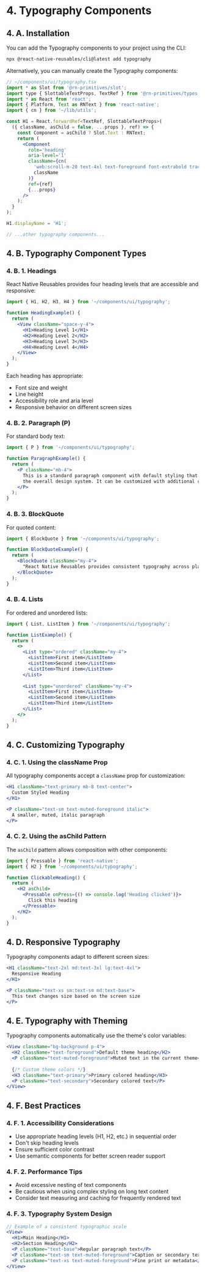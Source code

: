 # 4. Typography Components

## 4. A. Installation

You can add the Typography components to your project using the CLI:

```bash
npx @react-native-reusables/cli@latest add typography
```

Alternatively, you can manually create the Typography components:

```jsx
// ~/components/ui/typography.tsx
import * as Slot from '@rn-primitives/slot';
import type { SlottableTextProps, TextRef } from '@rn-primitives/types';
import * as React from 'react';
import { Platform, Text as RNText } from 'react-native';
import { cn } from '~/lib/utils';

const H1 = React.forwardRef<TextRef, SlottableTextProps>(
  ({ className, asChild = false, ...props }, ref) => {
    const Component = asChild ? Slot.Text : RNText;
    return (
      <Component
        role='heading'
        aria-level='1'
        className={cn(
          'web:scroll-m-20 text-4xl text-foreground font-extrabold tracking-tight lg:text-5xl web:select-text',
          className
        )}
        ref={ref}
        {...props}
      />
    );
  }
);

H1.displayName = 'H1';

// ...other typography components...
```

## 4. B. Typography Component Types

### 4. B. 1. Headings

React Native Reusables provides four heading levels that are accessible and responsive:

```jsx
import { H1, H2, H3, H4 } from '~/components/ui/typography';

function HeadingExample() {
  return (
    <View className="space-y-4">
      <H1>Heading Level 1</H1>
      <H2>Heading Level 2</H2>
      <H3>Heading Level 3</H3>
      <H4>Heading Level 4</H4>
    </View>
  );
}
```

Each heading has appropriate:
- Font size and weight
- Line height
- Accessibility role and aria level
- Responsive behavior on different screen sizes

### 4. B. 2. Paragraph (P)

For standard body text:

```jsx
import { P } from '~/components/ui/typography';

function ParagraphExample() {
  return (
    <P className="mb-4">
      This is a standard paragraph component with default styling that matches
      the overall design system. It can be customized with additional classes.
    </P>
  );
}
```

### 4. B. 3. BlockQuote

For quoted content:

```jsx
import { BlockQuote } from '~/components/ui/typography';

function BlockQuoteExample() {
  return (
    <BlockQuote className="my-4">
      "React Native Reusables provides consistent typography across platforms."
    </BlockQuote>
  );
}
```

### 4. B. 4. Lists

For ordered and unordered lists:

```jsx
import { List, ListItem } from '~/components/ui/typography';

function ListExample() {
  return (
    <>
      <List type="ordered" className="my-4">
        <ListItem>First item</ListItem>
        <ListItem>Second item</ListItem>
        <ListItem>Third item</ListItem>
      </List>
      
      <List type="unordered" className="my-4">
        <ListItem>First item</ListItem>
        <ListItem>Second item</ListItem>
        <ListItem>Third item</ListItem>
      </List>
    </>
  );
}
```

## 4. C. Customizing Typography

### 4. C. 1. Using the className Prop

All typography components accept a `className` prop for customization:

```jsx
<H1 className="text-primary mb-8 text-center">
  Custom Styled Heading
</H1>

<P className="text-sm text-muted-foreground italic">
  A smaller, muted, italic paragraph
</P>
```

### 4. C. 2. Using the asChild Pattern

The `asChild` pattern allows composition with other components:

```jsx
import { Pressable } from 'react-native';
import { H2 } from '~/components/ui/typography';

function ClickableHeading() {
  return (
    <H2 asChild>
      <Pressable onPress={() => console.log('Heading clicked')}>
        Click this heading
      </Pressable>
    </H2>
  );
}
```

## 4. D. Responsive Typography

Typography components adapt to different screen sizes:

```jsx
<H1 className="text-2xl md:text-3xl lg:text-4xl">
  Responsive Heading
</H1>

<P className="text-xs sm:text-sm md:text-base">
  This text changes size based on the screen size
</P>
```

## 4. E. Typography with Theming

Typography components automatically use the theme's color variables:

```jsx
<View className="bg-background p-4">
  <H2 className="text-foreground">Default theme heading</H2>
  <P className="text-muted-foreground">Muted text in the current theme</P>
  
  {/* Custom theme colors */}
  <H3 className="text-primary">Primary colored heading</H3>
  <P className="text-secondary">Secondary colored text</P>
</View>
```

## 4. F. Best Practices

### 4. F. 1. Accessibility Considerations

- Use appropriate heading levels (H1, H2, etc.) in sequential order
- Don't skip heading levels
- Ensure sufficient color contrast
- Use semantic components for better screen reader support

### 4. F. 2. Performance Tips

- Avoid excessive nesting of text components
- Be cautious when using complex styling on long text content
- Consider text measuring and caching for frequently rendered text

### 4. F. 3. Typography System Design

```jsx
// Example of a consistent typographic scale
<View>
  <H1>Main Heading</H1>
  <H2>Section Heading</H2>
  <P className="text-base">Regular paragraph text</P>
  <P className="text-sm text-muted-foreground">Caption or secondary text</P>
  <P className="text-xs text-muted-foreground">Fine print or metadata</P>
</View>
```